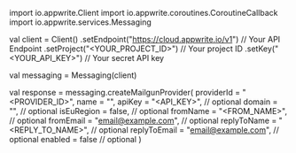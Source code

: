 import io.appwrite.Client
import io.appwrite.coroutines.CoroutineCallback
import io.appwrite.services.Messaging

val client = Client()
    .setEndpoint("https://cloud.appwrite.io/v1") // Your API Endpoint
    .setProject("<YOUR_PROJECT_ID>") // Your project ID
    .setKey("<YOUR_API_KEY>") // Your secret API key

val messaging = Messaging(client)

val response = messaging.createMailgunProvider(
    providerId = "<PROVIDER_ID>",
    name = "<NAME>",
    apiKey = "<API_KEY>", // optional
    domain = "<DOMAIN>", // optional
    isEuRegion = false, // optional
    fromName = "<FROM_NAME>", // optional
    fromEmail = "email@example.com", // optional
    replyToName = "<REPLY_TO_NAME>", // optional
    replyToEmail = "email@example.com", // optional
    enabled = false // optional
)
